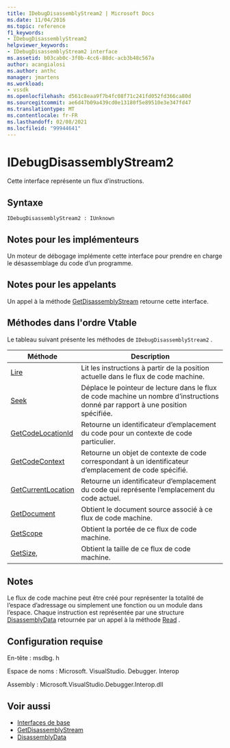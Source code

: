 ```yaml
---
title: IDebugDisassemblyStream2 | Microsoft Docs
ms.date: 11/04/2016
ms.topic: reference
f1_keywords:
- IDebugDisassemblyStream2
helpviewer_keywords:
- IDebugDisassemblyStream2 interface
ms.assetid: b03cab0c-3f0b-4cc6-88dc-acb3b48c567a
author: acangialosi
ms.author: anthc
manager: jmartens
ms.workload:
- vssdk
ms.openlocfilehash: d561c8eaa9f7b4fc08f71c241fd052fd366ca80d
ms.sourcegitcommit: ae6d47b09a439cd0e13180f5e89510e3e347fd47
ms.translationtype: MT
ms.contentlocale: fr-FR
ms.lasthandoff: 02/08/2021
ms.locfileid: "99944641"
---
```

# <a name="idebugdisassemblystream2"></a>IDebugDisassemblyStream2
Cette interface représente un flux d’instructions.

## <a name="syntax"></a>Syntaxe

```
IDebugDisassemblyStream2 : IUnknown
```

## <a name="notes-for-implementers"></a>Notes pour les implémenteurs
 Un moteur de débogage implémente cette interface pour prendre en charge le désassemblage du code d’un programme.

## <a name="notes-for-callers"></a>Notes pour les appelants
 Un appel à la méthode [GetDisassemblyStream](../../../extensibility/debugger/reference/idebugprogram2-getdisassemblystream.md) retourne cette interface.

## <a name="methods-in-vtable-order"></a>Méthodes dans l'ordre Vtable
 Le tableau suivant présente les méthodes de `IDebugDisassemblyStream2` .

|Méthode|Description|
|------------|-----------------|
|[Lire](../../../extensibility/debugger/reference/idebugdisassemblystream2-read.md)|Lit les instructions à partir de la position actuelle dans le flux de code machine.|
|[Seek](../../../extensibility/debugger/reference/idebugdisassemblystream2-seek.md)|Déplace le pointeur de lecture dans le flux de code machine un nombre d’instructions donné par rapport à une position spécifiée.|
|[GetCodeLocationId](../../../extensibility/debugger/reference/idebugdisassemblystream2-getcodelocationid.md)|Retourne un identificateur d’emplacement du code pour un contexte de code particulier.|
|[GetCodeContext](../../../extensibility/debugger/reference/idebugdisassemblystream2-getcodecontext.md)|Retourne un objet de contexte de code correspondant à un identificateur d’emplacement de code spécifié.|
|[GetCurrentLocation](../../../extensibility/debugger/reference/idebugdisassemblystream2-getcurrentlocation.md)|Retourne un identificateur d’emplacement du code qui représente l’emplacement du code actuel.|
|[GetDocument](../../../extensibility/debugger/reference/idebugdisassemblystream2-getdocument.md)|Obtient le document source associé à ce flux de code machine.|
|[GetScope](../../../extensibility/debugger/reference/idebugdisassemblystream2-getscope.md)|Obtient la portée de ce flux de code machine.|
|[GetSize,](../../../extensibility/debugger/reference/idebugdisassemblystream2-getsize.md)|Obtient la taille de ce flux de code machine.|

## <a name="remarks"></a>Notes
 Le flux de code machine peut être créé pour représenter la totalité de l’espace d’adressage ou simplement une fonction ou un module dans l’espace. Chaque instruction est représentée par une structure [DisassemblyData](../../../extensibility/debugger/reference/disassemblydata.md) retournée par un appel à la méthode [Read](../../../extensibility/debugger/reference/idebugdisassemblystream2-read.md) .

## <a name="requirements"></a>Configuration requise
 En-tête : msdbg. h

 Espace de noms : Microsoft. VisualStudio. Debugger. Interop

 Assembly : Microsoft.VisualStudio.Debugger.Interop.dll

## <a name="see-also"></a>Voir aussi
- [Interfaces de base](../../../extensibility/debugger/reference/core-interfaces.md)
- [GetDisassemblyStream](../../../extensibility/debugger/reference/idebugprogram2-getdisassemblystream.md)
- [DisassemblyData](../../../extensibility/debugger/reference/disassemblydata.md)
